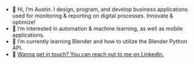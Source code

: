 - 👋 Hi, I’m Austin. I design, program, and develop business applications used for monitoring & reporting on digital processes. Innovate & optimize!
- 👀 I’m interested in automation & machine learning, as well as mobile applications.
- 🌱 I’m currently learning Blender and how to utilize the Blender Python API.
- 📧 [Wanna get in touch? You can reach out to me on LinkedIn.](https://www.linkedin.com/in/astnhudson/ "Send me a message on LinkedIn")

<!---
astnhudson/astnhudson is a ✨ special ✨ repository because its `README.md` (this file) appears on your GitHub profile.
You can click the Preview link to take a look at your changes.
--->
